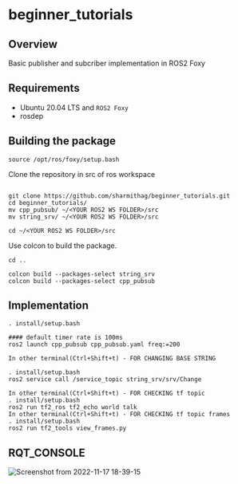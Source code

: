 # beginner_tutorials

## Overview
Basic publisher and subcriber implementation in ROS2 Foxy

## Requirements
- Ubuntu 20.04 LTS and `ROS2 Foxy`
- rosdep

## Building the package

```
source /opt/ros/foxy/setup.bash
```

Clone the repository in src of ros workspace
```

git clone https://github.com/sharmithag/beginner_tutorials.git
cd beginner_tutorials/
mv cpp_pubsub/ ~/<YOUR ROS2 WS FOLDER>/src
mv string_srv/ ~/<YOUR ROS2 WS FOLDER>/src

cd ~/<YOUR ROS2 WS FOLDER>/src

```
Use colcon to build the package.
```
cd ..

colcon build --packages-select string_srv
colcon build --packages-select cpp_pubsub

```
## Implementation
```
. install/setup.bash

#### default timer rate is 100ms
ros2 launch cpp_pubsub cpp_pubsub.yaml freq:=200

In other terminal(Ctrl+Shift+t) - FOR CHANGING BASE STRING

. install/setup.bash
ros2 service call /service_topic string_srv/srv/Change

In other terminal(Ctrl+Shift+t) - FOR CHECKING tf topic
. install/setup.bash
ros2 run tf2_ros tf2_echo world talk
In other terminal(Ctrl+Shift+t) - FOR CHECKING tf topic frames
. install/setup.bash
ros2 run tf2_tools view_frames.py

```
## RQT_CONSOLE
![Screenshot from 2022-11-17 18-39-15](https://user-images.githubusercontent.com/90351952/202583023-bf5046e9-4380-4a2a-9ac2-54dd59fda0d3.png)

